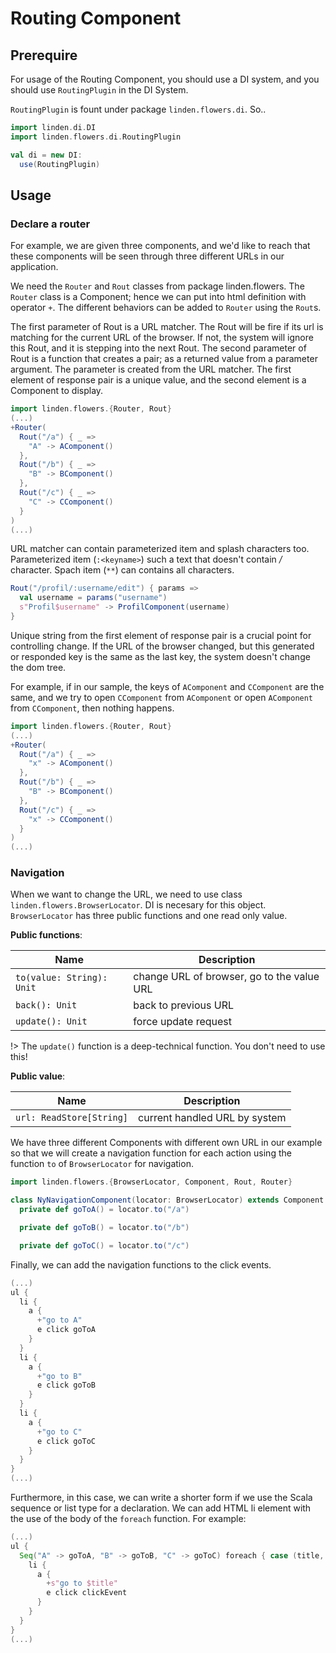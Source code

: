 # Routing Component

## Prerequire

For usage of the Routing Component, you should use a DI system, and you should use `RoutingPlugin` in the DI System.

`RoutingPlugin` is fount under package `linden.flowers.di`. So..


``` scala
import linden.di.DI
import linden.flowers.di.RoutingPlugin

val di = new DI:
  use(RoutingPlugin)
```

## Usage

### Declare a router

For example, we are given three components, and we'd like to reach that these components will be seen through three different URLs in our application.

We need the `Router` and `Rout` classes from package linden.flowers. The `Router` class is a Component; hence we can put into html definition with operator `+`. The different behaviors can be added to `Router` using the `Rout`s.

The first parameter of Rout is a URL matcher. The Rout will be fire if its url is matching for the current URL of the browser. If not, the system will ignore this Rout, and it is stepping into the next Rout. The second parameter of Rout is a function that creates a pair; as a returned value from a parameter argument. The parameter is created from the URL matcher. The first element of response pair is a unique value, and the second element is a Component to display.

``` scala
import linden.flowers.{Router, Rout}
(...)
+Router(
  Rout("/a") { _ =>
    "A" -> AComponent()
  },
  Rout("/b") { _ =>
    "B" -> BComponent()
  },
  Rout("/c") { _ =>
    "C" -> CComponent()
  }
)
(...)
```

URL matcher can contain parameterized item and splash characters too. Parameterized item (`:<keyname>`) such a text that doesn't contain */* character. Spach item (`**`) can contains all characters.

``` scala
Rout("/profil/:username/edit") { params =>
  val username = params("username")
  s"Profil$username" -> ProfilComponent(username)
}
```

Unique string from the first element of response pair is a crucial point for controlling change. If the URL of the browser changed, but this generated or responded key is the same as the last key, the system doesn't change the dom tree.

For example, if in our sample, the keys of `AComponent` and `CComponent` are the same, and we try to open `CComponent` from `AComponent` or open `AComponent` from `CComponent`, then nothing happens.

``` scala
import linden.flowers.{Router, Rout}
(...)
+Router(
  Rout("/a") { _ =>
    "x" -> AComponent()
  },
  Rout("/b") { _ =>
    "B" -> BComponent()
  },
  Rout("/c") { _ =>
    "x" -> CComponent()
  }
)
(...)
```

### Navigation

When we want to change the URL, we need to use class `linden.flowers.BrowserLocator`. DI is necesary for this object. `BrowserLocator` has three public functions and one read only value.

**Public functions**:

| Name                     | Description                     |
|---|---|
| `to(value: String): Unit` | change URL of browser, go to the value URL | 
| `back(): Unit` | back to previous URL |
| `update(): Unit` | force update request  |

!> The `update()` function is a deep-technical function. You don't need to use this!

**Public value**:

| Name | Description |
|---|---|
| `url: ReadStore[String]` | current handled URL by system |


We have three different Components with different own URL in our example so that we will create a navigation function for each action using the function `to` of `BrowserLocator` for navigation.

``` scala
import linden.flowers.{BrowserLocator, Component, Rout, Router}

class NyNavigationComponent(locator: BrowserLocator) extends Component:
  private def goToA() = locator.to("/a")

  private def goToB() = locator.to("/b")

  private def goToC() = locator.to("/c")
```

Finally, we can add the navigation functions to the click events.

``` scala
(...)
ul {
  li {
    a {
      +"go to A"
      e click goToA
    }
  }
  li {
    a {
      +"go to B"
      e click goToB
    }
  }
  li {
    a {
      +"go to C"
      e click goToC
    }
  }
}
(...)
```

Furthermore, in this case, we can write a shorter form if we use the Scala sequence or list type for a declaration. We can add HTML li element with the use of the body of the `foreach` function. For example:

``` scala
(...)
ul {
  Seq("A" -> goToA, "B" -> goToB, "C" -> goToC) foreach { case (title, clickEvent) =>
    li {
      a {
        +s"go to $title"
        e click clickEvent
      }
    }
  }
}
(...)
```
